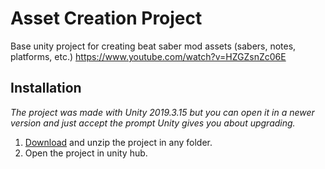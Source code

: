 # Asset Creation Project
Base unity project for creating beat saber mod assets (sabers, notes, platforms, etc.)
https://www.youtube.com/watch?v=HZGZsnZc06E

## Installation
*The project was made with Unity 2019.3.15 but you can open it in a newer version and just accept the prompt Unity gives you about upgrading.*

1) [Download](https://github.com/ToniMacaroni/AssetCreationProject/archive/refs/heads/main.zip) and unzip the project in any folder.
2) Open the project in unity hub.
